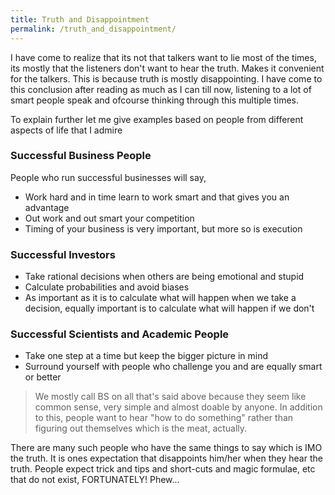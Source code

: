 ```yaml
---
title: Truth and Disappointment
permalink: /truth_and_disappointment/
---
```


I have come to realize that its not that talkers want to lie most of the times, its mostly that the listeners don't want to hear the truth. Makes it convenient for the talkers. This is because truth is mostly disappointing. I have come to this conclusion after reading as much as I can till now, listening to a lot of smart people speak and ofcourse thinking through this multiple times.

To explain further let me give examples based on people from different aspects of life that I admire

### Successful Business People
People who run successful businesses will say,
- Work hard and in time learn to work smart and that gives you an advantage
- Out work and out smart your competition
- Timing of your business is very important, but more so is execution

### Successful Investors
- Take rational decisions when others are being emotional and stupid
- Calculate probabilities and avoid biases
- As important as it is to calculate what will happen when we take a decision, equally important is to calculate what will happen if we don't

### Successful Scientists and Academic People
- Take one step at a time but keep the bigger picture in mind
- Surround yourself with people who challenge you and are equally smart or better

> We mostly call BS on all that's said above because they seem like common sense, very simple and almost doable by anyone. In addition to this, people want to hear "how to do something" rather than figuring out themselves which is the meat, actually.

There are many such people who have the same things to say which is IMO the truth. It is ones expectation that disappoints him/her when they hear the truth. People expect trick and tips and short-cuts and magic formulae, etc that do not exist, FORTUNATELY! Phew...
